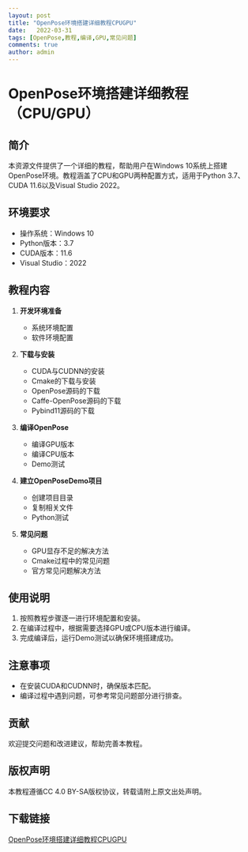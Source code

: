 ```yaml
---
layout: post
title: "OpenPose环境搭建详细教程CPUGPU"
date:   2022-03-31
tags: [OpenPose,教程,编译,GPU,常见问题]
comments: true
author: admin
---
```

# OpenPose环境搭建详细教程（CPU/GPU）

## 简介
本资源文件提供了一个详细的教程，帮助用户在Windows 10系统上搭建OpenPose环境。教程涵盖了CPU和GPU两种配置方式，适用于Python 3.7、CUDA 11.6以及Visual Studio 2022。

## 环境要求
- 操作系统：Windows 10
- Python版本：3.7
- CUDA版本：11.6
- Visual Studio：2022

## 教程内容
1. **开发环境准备**
   - 系统环境配置
   - 软件环境配置

2. **下载与安装**
   - CUDA与CUDNN的安装
   - Cmake的下载与安装
   - OpenPose源码的下载
   - Caffe-OpenPose源码的下载
   - Pybind11源码的下载

3. **编译OpenPose**
   - 编译GPU版本
   - 编译CPU版本
   - Demo测试

4. **建立OpenPoseDemo项目**
   - 创建项目目录
   - 复制相关文件
   - Python测试

5. **常见问题**
   - GPU显存不足的解决方法
   - Cmake过程中的常见问题
   - 官方常见问题解决方法

## 使用说明
1. 按照教程步骤逐一进行环境配置和安装。
2. 在编译过程中，根据需要选择GPU或CPU版本进行编译。
3. 完成编译后，运行Demo测试以确保环境搭建成功。

## 注意事项
- 在安装CUDA和CUDNN时，确保版本匹配。
- 编译过程中遇到问题，可参考常见问题部分进行排查。

## 贡献
欢迎提交问题和改进建议，帮助完善本教程。

## 版权声明
本教程遵循CC 4.0 BY-SA版权协议，转载请附上原文出处声明。

## 下载链接

[OpenPose环境搭建详细教程CPUGPU](https://pan.quark.cn/s/6f0a7f66023f)